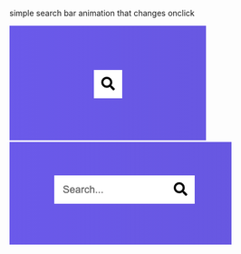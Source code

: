simple search bar animation that changes onclick

![Screenshot](code/images/screenCap1.png)
![Screenshot](code/images/screenCap2.png)
